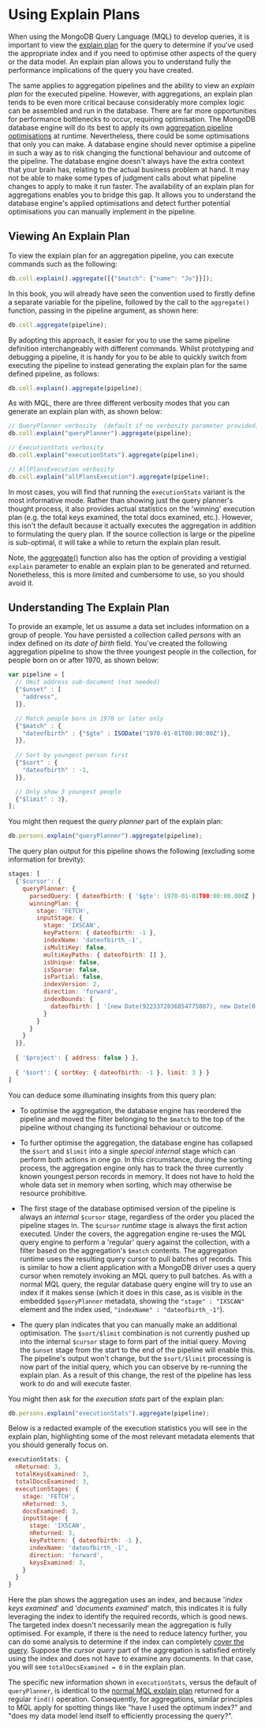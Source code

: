 # Using Explain Plans

When using the MongoDB Query Language (MQL) to develop queries, it is important to view the [explain plan](https://docs.mongodb.com/manual/reference/method/db.collection.explain/) for the query to determine if you've used the appropriate index and if you need to optimise other aspects of the query or the data model. An explain plan allows you to understand fully the performance implications of the query you have created.

The same applies to aggregation pipelines and the ability to view an _explain plan_ for the executed pipeline. However, with aggregations, an explain plan tends to be even more critical because considerably more complex logic can be assembled and run in the database. There are far more opportunities for performance bottlenecks to occur, requiring optimisation. The MongoDB database engine will do its best to apply its own [aggregation pipeline optimisations](https://docs.mongodb.com/manual/core/aggregation-pipeline-optimization/) at runtime. Nevertheless, there could be some optimisations that only you can make. A database engine should never optimise a pipeline in such a way as to risk changing the functional behaviour and outcome of the pipeline. The database engine doesn't always have the extra context that your brain has, relating to the actual business problem at hand. It may not be able to make some types of judgment calls about what pipeline changes to apply to make it run faster. The availability of an explain plan for aggregations enables you to bridge this gap. It allows you to understand the database engine's applied optimisations and detect further potential optimisations you can manually implement in the pipeline.


## Viewing An Explain Plan

To view the explain plan for an aggregation pipeline, you can execute commands such as the following:

```javascript
db.coll.explain().aggregate([{"$match": {"name": "Jo"}}]);
```

In this book, you will already have seen the convention used to firstly define a separate variable for the pipeline, followed by the call to the `aggregate()` function, passing in the pipeline argument, as shown here:

```javascript
db.coll.aggregate(pipeline);
```

By adopting this approach, it easier for you to use the same pipeline definition interchangeably with different commands. Whilst prototyping and debugging a pipeline, it is handy for you to be able to quickly switch from executing the pipeline to instead generating the explain plan for the same defined pipeline, as follows:

```javascript
db.coll.explain().aggregate(pipeline);
```

As with MQL, there are three different verbosity modes that you can generate an explain plan with, as shown below:

```javascript
// QueryPlanner verbosity  (default if no verbosity parameter provided)
db.coll.explain("queryPlanner").aggregate(pipeline);
```

```javascript
// ExecutionStats verbosity
db.coll.explain("executionStats").aggregate(pipeline);
```

```javascript
// AllPlansExecution verbosity 
db.coll.explain("allPlansExecution").aggregate(pipeline);
```

In most cases, you will find that running the `executionStats` variant is the most informative mode. Rather than showing just the query planner's thought process, it also provides actual statistics on the 'winning' execution plan (e.g. the total keys examined, the total docs examined, etc.). However, this isn't the default because it actually executes the aggregation in addition to formulating the query plan. If the source collection is large or the pipeline is sub-optimal, it will take a while to return the explain plan result.

Note, the [aggregate()](https://docs.mongodb.com/manual/reference/method/db.collection.aggregate/) function also has the option of providing a vestigial `explain` parameter to enable an explain plan to be generated and returned. Nonetheless, this is more limited and cumbersome to use, so you should avoid it.


## Understanding The Explain Plan

To provide an example, let us assume a data set includes information on a group of people. You have persisted a collection called _persons_ with an index defined on its _date of birth_ field. You've created the following aggregation pipeline to show the three youngest people in the collection, for people born on or after 1970, as shown below:

```javascript
var pipeline = [
  // Omit address sub-document (not needed)
  {"$unset" : [
    "address",
  ]},

  // Match people born in 1970 or later only
  {"$match" : {
    "dateofbirth" : {"$gte" : ISODate("1970-01-01T00:00:00Z")},
  }},
    
  // Sort by youngest person first
  {"$sort" : {
    "dateofbirth" : -1,
  }},

  // Only show 3 youngest people  
  {"$limit" : 3},
];
```

You might then request the _query planner_ part of the explain plan:

```javascript
db.persons.explain("queryPlanner").aggregate(pipeline);
```

The query plan output for this pipeline shows the following (excluding some information for brevity):

```javascript
stages: [
  {'$cursor': {
    queryPlanner: {
      parsedQuery: { dateofbirth: { '$gte': 1970-01-01T00:00:00.000Z } },
      winningPlan: {
        stage: 'FETCH',
        inputStage: {
          stage: 'IXSCAN',
          keyPattern: { dateofbirth: -1 },
          indexName: 'dateofbirth_-1',
          isMultiKey: false,
          multiKeyPaths: { dateofbirth: [] },
          isUnique: false,
          isSparse: false,
          isPartial: false,
          indexVersion: 2,
          direction: 'forward',
          indexBounds: {
            dateofbirth: [ '[new Date(9223372036854775807), new Date(0)]' ]
          }
        }
      }
    }
  }},
  
  { '$project': { address: false } },
  
  { '$sort': { sortKey: { dateofbirth: -1 }, limit: 3 } }
]
```

You can deduce some illuminating insights from this query plan:

 * To optimise the aggregation, the database engine has reordered the pipeline and moved the filter belonging to the `$match` to the top of the pipeline without changing its functional behaviour or outcome.
 
 * To further optimise the aggregation, the database engine has collapsed the `$sort` and `$limit` into a single _special internal_ stage which can perform both actions in one go. In this circumstance, during the sorting process, the aggregation engine only has to track the three currently known youngest person records in memory. It does not have to hold the whole data set in memory when sorting, which may otherwise be resource prohibitive.
 
 * The first stage of the database optimised version of the pipeline is always an _internal_ `$cursor` stage, regardless of the order you placed the pipeline stages in. The `$cursor` _runtime_ stage is always the first action executed. Under the covers, the aggregation engine re-uses the MQL query engine to perform a 'regular' query against the collection, with a filter based on the aggregation's `$match` contents. The aggregation runtime uses the resulting query cursor to pull batches of records. This is similar to how a client application with a MongoDB driver uses a query cursor when remotely invoking an MQL query to pull batches. As with a normal MQL query, the regular database query engine will try to use an index if it makes sense (which it does in this case, as is visible in the embedded  `$queryPlanner` metadata, showing the `"stage" : "IXSCAN"` element and the index used, `"indexName" : "dateofbirth_-1"`). 

 * The query plan indicates that you can manually make an additional optimisation. The `$sort/$limit` combination is not currently pushed up into the internal `$cursor` stage to form part of the initial query. Moving the `$unset` stage from the start to the end of the pipeline will enable this. The pipeline's output won't change, but the `$sort/$limit` processing is now part of the initial query, which you can observe by re-running the explain plan. As a result of this change, the rest of the pipeline has less work to do and will execute faster.
 
You might then ask for the _execution stats_ part of the explain plan:

```javascript
db.persons.explain("executionStats").aggregate(pipeline);
```

Below is a redacted example of the execution statistics you will see in the explain plan, highlighting some of the most relevant metadata elements that you should generally focus on.

```javascript
executionStats: {
  nReturned: 3,
  totalKeysExamined: 3,
  totalDocsExamined: 3,
  executionStages: {
    stage: 'FETCH',
    nReturned: 3,
    docsExamined: 3,
    inputStage: {
      stage: 'IXSCAN',
      nReturned: 3,
      keyPattern: { dateofbirth: -1 },
      indexName: 'dateofbirth_-1',
      direction: 'forward',
      keysExamined: 3,
    }
  }
}
```

Here the plan shows the aggregation uses an index, and because '_index keys examined_' and '_documents examined_' match, this indicates it is fully leveraging the index to identify the required records, which is good news. The targeted index doesn't necessarily mean the aggregation is fully optimised. For example, if there is the need to reduce latency further, you can do some analysis to determine if the index can completely [cover the query](https://docs.mongodb.com/manual/core/query-optimization/#covered-query). Suppose the _cursor query_ part of the aggregation is satisfied entirely using the index and does not have to examine any documents. In that case, you will see `totalDocsExamined = 0` in the explain plan. 

The specific new information shown in `executionStats`, versus the default of `queryPlanner`, is identical to the [normal MQL explain plan](https://docs.mongodb.com/manual/tutorial/analyze-query-plan/) returned for a regular `find()` operation. Consequently, for aggregations, similar principles to MQL apply for spotting things like "have I used the optimum index?" and "does my data model lend itself to efficiently processing the query?".

